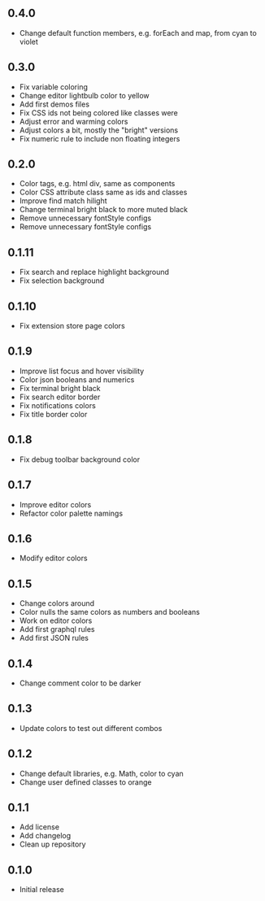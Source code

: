 ## 0.4.0

- Change default function members, e.g. forEach and map, from cyan to violet

## 0.3.0

- Fix variable coloring
- Change editor lightbulb color to yellow
- Add first demos files
- Fix CSS ids not being colored like classes were
- Adjust error and warming colors
- Adjust colors a bit, mostly the "bright" versions
- Fix numeric rule to include non floating integers

## 0.2.0

- Color tags, e.g. html div, same as components
- Color CSS attribute class same as ids and classes
- Improve find match hilight
- Change terminal bright black to more muted black
- Remove unnecessary fontStyle configs
- Remove unnecessary fontStyle configs

## 0.1.11

- Fix search and replace highlight background
- Fix selection background

## 0.1.10

- Fix extension store page colors

## 0.1.9

- Improve list focus and hover visibility
- Color json booleans and numerics
- Fix terminal bright black
- Fix search editor border
- Fix notifications colors
- Fix title border color

## 0.1.8

- Fix debug toolbar background color

## 0.1.7

- Improve editor colors
- Refactor color palette namings

## 0.1.6

- Modify editor colors

## 0.1.5

- Change colors around
- Color nulls the same colors as numbers and booleans
- Work on editor colors
- Add first graphql rules
- Add first JSON rules

## 0.1.4

- Change comment color to be darker

## 0.1.3

- Update colors to test out different combos

## 0.1.2

- Change default libraries, e.g. Math, color to cyan
- Change user defined classes to orange

## 0.1.1

- Add license
- Add changelog
- Clean up repository

## 0.1.0

- Initial release
